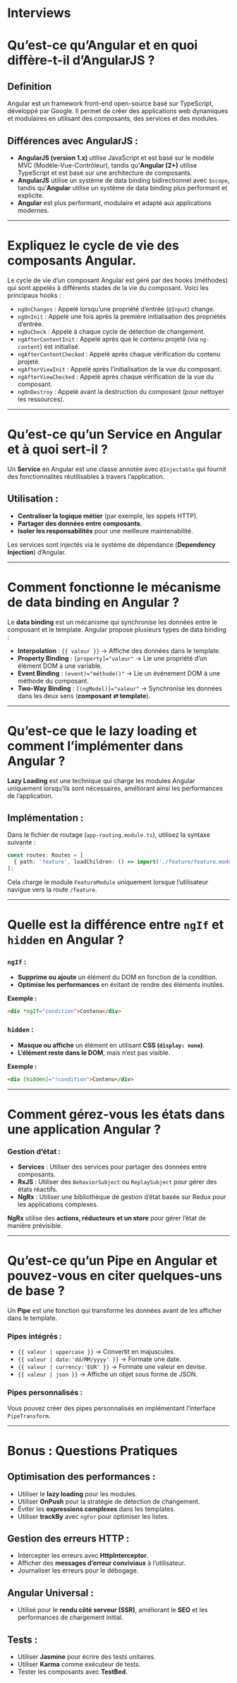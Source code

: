 # Interviews

# Qu’est-ce qu’Angular et en quoi diffère-t-il d’AngularJS ?
## Definition
Angular est un framework front-end open-source basé sur TypeScript, développé par Google. Il permet de créer des applications web dynamiques et modulaires en utilisant des composants, des services et des modules.

## Différences avec AngularJS :

- **AngularJS (version 1.x)** utilise JavaScript et est basé sur le modèle MVC (Modèle-Vue-Contrôleur), tandis qu'**Angular (2+)** utilise TypeScript et est basé sur une architecture de composants.
- **AngularJS** utilise un système de data binding bidirectionnel avec `$scope`, tandis qu'**Angular** utilise un système de data binding plus performant et explicite.
- **Angular** est plus performant, modulaire et adapté aux applications modernes.

---

# Expliquez le cycle de vie des composants Angular.

Le cycle de vie d’un composant Angular est géré par des hooks (méthodes) qui sont appelés à différents stades de la vie du composant. Voici les principaux hooks :

- `ngOnChanges` : Appelé lorsqu’une propriété d’entrée (`@Input`) change.
- `ngOnInit` : Appelé une fois après la première initialisation des propriétés d’entrée.
- `ngDoCheck` : Appelé à chaque cycle de détection de changement.
- `ngAfterContentInit` : Appelé après que le contenu projeté (via `ng-content`) est initialisé.
- `ngAfterContentChecked` : Appelé après chaque vérification du contenu projeté.
- `ngAfterViewInit` : Appelé après l’initialisation de la vue du composant.
- `ngAfterViewChecked` : Appelé après chaque vérification de la vue du composant.
- `ngOnDestroy` : Appelé avant la destruction du composant (pour nettoyer les ressources).

---

# Qu’est-ce qu’un Service en Angular et à quoi sert-il ?

Un **Service** en Angular est une classe annotée avec `@Injectable` qui fournit des fonctionnalités réutilisables à travers l’application.

## Utilisation :

- **Centraliser la logique métier** (par exemple, les appels HTTP).
- **Partager des données entre composants**.
- **Isoler les responsabilités** pour une meilleure maintenabilité.

Les services sont injectés via le système de dépendance (**Dependency Injection**) d’Angular.

---

# Comment fonctionne le mécanisme de data binding en Angular ?

Le **data binding** est un mécanisme qui synchronise les données entre le composant et le template. Angular propose plusieurs types de data binding :

- **Interpolation** : `{{ valeur }}` → Affiche des données dans le template.
- **Property Binding** : `[property]="valeur"` → Lie une propriété d’un élément DOM à une variable.
- **Event Binding** : `(event)="méthode()"` → Lie un événement DOM à une méthode du composant.
- **Two-Way Binding** : `[(ngModel)]="valeur"` → Synchronise les données dans les deux sens (**composant ⇄ template**).

---

# Qu’est-ce que le lazy loading et comment l’implémenter dans Angular ?

**Lazy Loading** est une technique qui charge les modules Angular uniquement lorsqu’ils sont nécessaires, améliorant ainsi les performances de l’application.

## Implémentation :

Dans le fichier de routage (`app-routing.module.ts`), utilisez la syntaxe suivante :

```typescript
const routes: Routes = [
  { path: 'feature', loadChildren: () => import('./feature/feature.module').then(m => m.FeatureModule) }
];
```

Cela charge le module `FeatureModule` uniquement lorsque l’utilisateur navigue vers la route `/feature`.

---

# Quelle est la différence entre `ngIf` et `hidden` en Angular ?

### `ngIf` :

- **Supprime ou ajoute** un élément du DOM en fonction de la condition.
- **Optimise les performances** en évitant de rendre des éléments inutiles.

**Exemple :**
```html
<div *ngIf="condition">Contenu</div>
```

### `hidden` :

- **Masque ou affiche** un élément en utilisant **CSS (`display: none`)**.
- **L’élément reste dans le DOM**, mais n’est pas visible.

**Exemple :**
```html
<div [hidden]="!condition">Contenu</div>
```

---

# Comment gérez-vous les états dans une application Angular ?

### Gestion d’état :

- **Services** : Utiliser des services pour partager des données entre composants.
- **RxJS** : Utiliser des `BehaviorSubject` ou `ReplaySubject` pour gérer des états réactifs.
- **NgRx** : Utiliser une bibliothèque de gestion d’état basée sur Redux pour les applications complexes.

**NgRx** utilise des **actions, réducteurs et un store** pour gérer l’état de manière prévisible.

---

# Qu’est-ce qu’un Pipe en Angular et pouvez-vous en citer quelques-uns de base ?

Un **Pipe** est une fonction qui transforme les données avant de les afficher dans le template.

### Pipes intégrés :

- `{{ valeur | uppercase }}` → Convertit en majuscules.
- `{{ valeur | date:'dd/MM/yyyy' }}` → Formate une date.
- `{{ valeur | currency:'EUR' }}` → Formate une valeur en devise.
- `{{ valeur | json }}` → Affiche un objet sous forme de JSON.

### Pipes personnalisés :

Vous pouvez créer des pipes personnalisés en implémentant l’interface `PipeTransform`.


---

# Bonus : Questions Pratiques

## Optimisation des performances :

- Utiliser le **lazy loading** pour les modules.
- Utiliser **OnPush** pour la stratégie de détection de changement.
- Éviter les **expressions complexes** dans les templates.
- Utiliser **trackBy** avec `ngFor` pour optimiser les listes.

## Gestion des erreurs HTTP :

- Intercepter les erreurs avec **HttpInterceptor**.
- Afficher des **messages d’erreur conviviaux** à l’utilisateur.
- Journaliser les erreurs pour le débogage.

## Angular Universal :

- Utilisé pour le **rendu côté serveur (SSR)**, améliorant le **SEO** et les performances de chargement initial.

## Tests :

- Utiliser **Jasmine** pour écrire des tests unitaires.
- Utiliser **Karma** comme exécuteur de tests.
- Tester les composants avec **TestBed**.
